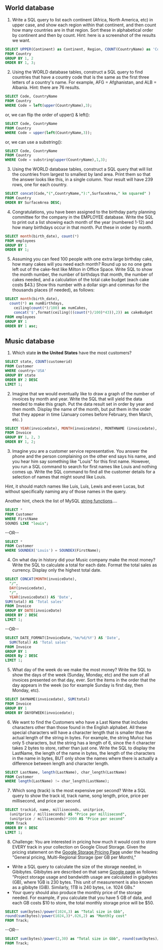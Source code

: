 ## World database
1. Write a SQL query to list each continent (Africa, North America, etc) in upper case, and show each region within that continent, and then count how many countries are in that region. Sort these in alphabetical order by continent and then by count. Hint: here is a screenshot of the results we want.
```sql
SELECT UPPER(Continent) as Continent, Region, COUNT(CountryName) as 'Count of Countries'
FROM Country
GROUP BY 1, 2 
ORDER BY 1, 3; 
```
2. Using the WORLD database tables, construct a SQL query to find countries that have a  country code that is the same as the first three letters of a country's name. For example, AFG = Afghanistan, and ALB = Albania. Hint: there are 76 results. 
```sql
SELECT Code, CountryName 
FROM Country
WHERE Code = left(upper(CountryName),3);
```
or, we can flip the order of upper() & left():
```sql
SELECT Code, CountryName 
FROM Country 
WHERE Code = upper(left(CountryName,3));
```
or, we can use a substring():
```sql
SELECT Code, CountryName
FROM Country
WHERE Code = substring(upper(CountryName),1,3);
```
3. Using the WORLD database tables, construct a SQL query that will list the countries from largest to smallest by land area. Print them so that the answer looks like this, in a single column. Your result will have 239 rows, one for each country.
```sql
SELECT concat(Code,"(",CountryName,"):",SurfaceArea," km squared" ) 
FROM Country 
ORDER BY SurfaceArea DESC;
```
4. Congratulations, you have been assigned to the birthday party planning committee for the company in the EMPLOYEE database. Write the SQL to print out a list showing each month of the year (numbered 1-12) and how many birthdays occur in that month. Put these in order by month.
```sql
SELECT month(birth_date), count(*) 
FROM employees
GROUP BY 1 
ORDER BY 1;
```
5. Assuming you can feed 100 people with one extra large birthday cake, how many cakes will you need each month? Round up so no one gets left out of the cake-fest like Milton in Office Space. Write SQL to show the month number, the number of birthdays that month, the number of cakes needed, and a calculation of the total cake budget (each cake costs $43.) Show this number with a dollar sign and commas for the thousands places (if needed), as follows:
```sql
SELECT month(birth_date), 
  count(*) as numBirthdays, 
    ceiling(count(*)/100) as numCakes, 
    concat('$',format(ceiling(((count(*)/100)*43)),2)) as cakeBudget 
FROM employees 
GROUP BY 1 
ORDER BY 1 asc;
```

## Music database
1. Which state **in the United States** have the most customers? 
```sql
SELECT state, COUNT(customerid) 
FROM Customer
WHERE country='USA'
GROUP BY state
ORDER BY 2 DESC
LIMIT 1;
```
2. Imagine that we would eventually like to draw a graph of the number of invoices by month and year. Write the SQL that will yield the data needed to make this graph. Put the data result set in order by year and then month. Display the name of the month, but put them in the order that they appear in time (January comes before February, then March, etc. )
```sql
SELECT YEAR(invoicedate), MONTH(invoicedate), MONTHNAME (invoicedate), COUNT(invoiceid) 
FROM Invoice
GROUP BY 1, 2, 3
ORDER BY 1, 2;
```
3. Imagine you are a customer service representative. You answer the phone and the person complaining on the other end says his name, and you hear him say something like "Louis" for this first name. However, you run a SQL command to search for first names like Louis and nothing comes up. Write the SQL command to find all the customer details for a selection of names that might sound like Louis. 

Hint, it should match names like Luis, Luís, Lewis and even Lucas, but without specifically naming any of those names in the query.

Another hint, check the list of MySQL [string functions](https://dev.mysql.com/doc/refman/5.7/en/string-functions.html)....
```sql
SELECT * 
FROM Customer
WHERE FirstName
SOUNDS LIKE "louis";
```
--OR--
```sql
SELECT * 
FROM Customer 
WHERE SOUNDEX('Louis') = SOUNDEX(FirstName);
```
4. On what day in history did your Music company make the most money? Write the SQL to calculate a total for each date. Format the total sales as currency. Display only the highest total date.
```sql
SELECT CONCAT(MONTH(invoiceDate),  
  "/", 
  DAY(invoicedate),  
  "/", 
  YEAR(invoiceDate)) AS 'Date', 
SUM(total) AS 'Total sales'
FROM Invoice
GROUP BY DATE(invoiceDate) 
ORDER BY 2 DESC
LIMIT 1;
```
--OR--
```sql
SELECT DATE_FORMAT(InvoiceDate,'%m/%d/%Y') AS 'Date', 
  SUM(Total) AS 'Total sales' 
FROM Invoice
GROUP BY 1 
ORDER By 2 DESC
LIMIT 1;
```
5. What day of the week do we make the most money? Write the SQL to show the days of the week (Sunday, Monday, etc) and the sum of all invoices presented on that day, ever. Sort the items in the order that the day appears in the week (so for example Sunday is first day, then Monday, etc).
```sql
SELECT DAYNAME(invoicedate), SUM(total) 
FROM Invoice
GROUP BY 1
ORDER BY DAYOFWEEK(invoicedate);
```
6. We want to find the Customers who have a Last Name that includes characters other than those found in the English alphabet. All these special characters will have a character length that is smaller than the actual length of the string in bytes. For example, the string Muñoz has only 5 characters, but the string has a length of 6, since the ñ character takes 2 bytes to store, rather than just one. Write the SQL to display the LastName, the length of the name in bytes, the length of the characters in the name in bytes, BUT only show the names where there is actually a difference between length and character length.
```sql
SELECT LastName, length(LastName), char_length(LastName) 
FROM Customer
WHERE length(LastName) != char_length(LastName);
```
7. Which song (track) is the most expensive per second? Write a SQL query to show the track id, track name, song length, price, price per millisecond, and price per second. 
```sql
SELECT trackid, name, milliseconds, unitprice, 
  (unitprice / milliseconds) AS "Price per millisecond", 
  (unitprice / milliseconds)*1000 AS "Price per second"
FROM Track
ORDER BY 6 DESC
LIMIT 1;
```
8. Challenge: You are interested in pricing how much it would cost to store EVERY track in your collection on Google Cloud Storage. Given the pricing statement on the [Google Storage Pricing Page](https://cloud.google.com/storage/pricing) under the heading "General pricing, Multi-Regional Storage (per GB per Month)," 
* Write a SQL query to calculate the size of the storage needed, in Gibibytes. Gibibytes are described on that same [Google page](https://cloud.google.com/storage/pricing) as follows: "Project storage usage and bandwidth usage are calculated in gigabytes (GB), where 1GB is 230 bytes. This unit of measurement is also known as a gibibyte (GiB). Similarly, 1TB is 240 bytes, i.e. 1024 GBs." 
* Your query should also produce the monthly price of the storage needed. For example, if you calculate that you have 5 GB of data, and each GB costs $10 to store, the total monthly storage price will be $50.
```sql
SELECT sum(bytes)/power(1024,3) as "Total size in Gbb",
round(sum(bytes)/power(1024,3)*.026,2) as "Monthly cost" 
FROM Track;
```
--OR--
```sql
SELECT sum(bytes)/power(2,30) as "Total size in Gbb", round(sum(bytes)/power(2,30)*.026,2) as "Monthly cost" 
FROM Track;
```
